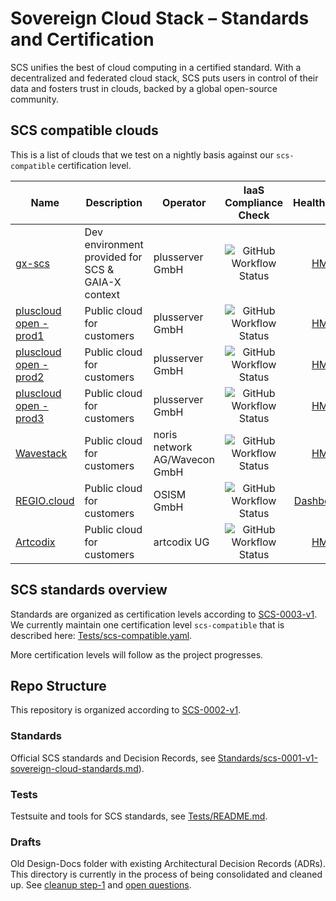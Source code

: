 # Sovereign Cloud Stack – Standards and Certification

SCS unifies the best of cloud computing in a certified standard. With a decentralized and federated cloud stack, SCS puts users in control of their data and fosters trust in clouds, backed by a global open-source community.

## SCS compatible clouds

This is a list of clouds that we test on a nightly basis against our `scs-compatible` certification level.

| Name                                                                                                           | Description                                       | Operator                      |                                                                 IaaS Compliance Check                                                                 |                                                        HealthMon                                                         |
| -------------------------------------------------------------------------------------------------------------- | ------------------------------------------------- | ----------------------------- | :---------------------------------------------------------------------------------------------------------------------------------------------------: | :----------------------------------------------------------------------------------------------------------------------: |
| [gx-scs](https://github.com/SovereignCloudStack/docs/blob/main/community/cloud-resources/plusserver-gx-scs.md) | Dev environment provided for SCS & GAIA-X context | plusserver GmbH               | ![GitHub Workflow Status](https://img.shields.io/github/actions/workflow/status/SovereignCloudStack/standards/check-gx-scs-v1.yml?label=compliant)    |                                   [HM](https://health.gx-scs.sovereignit.cloud:3000/)                                    |
| [pluscloud open - prod1](https://www.plusserver.com/en/products/pluscloud-open)                                | Public cloud for customers                        | plusserver GmbH               | ![GitHub Workflow Status](https://img.shields.io/github/actions/workflow/status/SovereignCloudStack/standards/check-pco-prod1-v1.yml?label=compliant) |                               [HM](https://health.prod1.plusserver.sovereignit.cloud:3000)                               |
| [pluscloud open - prod2](https://www.plusserver.com/en/products/pluscloud-open)                                | Public cloud for customers                        | plusserver GmbH               | ![GitHub Workflow Status](https://img.shields.io/github/actions/workflow/status/SovereignCloudStack/standards/check-pco-prod2-v1.yml?label=compliant) |                               [HM](https://health.prod1.plusserver.sovereignit.cloud:3000)                               |
| [pluscloud open - prod3](https://www.plusserver.com/en/products/pluscloud-open)                                | Public cloud for customers                        | plusserver GmbH               | ![GitHub Workflow Status](https://img.shields.io/github/actions/workflow/status/SovereignCloudStack/standards/check-pco-prod3-v2.yml?label=compliant) |                               [HM](https://health.prod1.plusserver.sovereignit.cloud:3000)                               |
| [Wavestack](https://www.noris.de/wavestack-cloud/)                                                             | Public cloud for customers                        | noris network AG/Wavecon GmbH | ![GitHub Workflow Status](https://img.shields.io/github/actions/workflow/status/SovereignCloudStack/standards/check-wavestack-v3.yml?label=compliant) |                                 [HM](https://health.wavestack1.sovereignit.cloud:3000/)                                  |
| [REGIO.cloud](https://regio.digital)                                                                           | Public cloud for customers                        | OSISM GmbH                    | ![GitHub Workflow Status](https://img.shields.io/github/actions/workflow/status/SovereignCloudStack/standards/check-regio-a-v3.yml?label=compliant)   | [Dashboard](https://apimon.services.regio.digital/public-dashboards/17cf094a47404398a5b8e35a4a3968d4?orgId=1&refresh=5m) |
| [Artcodix](https://artcodix.com/)                                                                              | Public cloud for customers                        | artcodix UG                   | ![GitHub Workflow Status](https://img.shields.io/github/actions/workflow/status/SovereignCloudStack/standards/check-qrtcodix-v3.yml?label=compliant)  | [HM](https://ohm.muc.cloud.cnds.io/)                                                                                     |

## SCS standards overview

Standards are organized as certification levels according to [SCS-0003-v1](https://github.com/SovereignCloudStack/standards/blob/main/Standards/scs-0003-v1-sovereign-cloud-standards-yaml.md). We currently maintain one certification level `scs-compatible` that is described here: [Tests/scs-compatible.yaml](Tests/scs-compatible.yaml).

More certification levels will follow as the project progresses.

## Repo Structure

This repository is organized according to [SCS-0002-v1](https://github.com/SovereignCloudStack/standards/blob/main/Standards/scs-0002-v1-standards-docs-org.md).

### Standards

Official SCS standards and Decision Records, see [Standards/scs-0001-v1-sovereign-cloud-standards.md](https://github.com/SovereignCloudStack/standards/blob/main/Standards/scs-0001-v1-sovereign-cloud-standards.md)).

### Tests

Testsuite and tools for SCS standards, see [Tests/README.md](https://github.com/SovereignCloudStack/standards/blob/main/Tests/README.md).

### Drafts

Old Design-Docs folder with existing Architectural Decision Records (ADRs). This directory is currently in the process of being consolidated and cleaned up. See [cleanup step-1](https://github.com/SovereignCloudStack/standards/blob/main/Standards/scs-0002-v1-standards-docs-org.md#suggested-cleanup-step-1) and [open questions](https://github.com/SovereignCloudStack/standards/blob/main/Standards/scs-0002-v1-standards-docs-org.md#open-questions).
